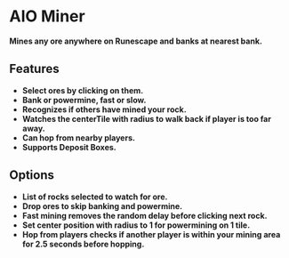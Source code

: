 # AIO Miner

**Mines any ore anywhere on Runescape and banks at nearest bank.**
<br>

## Features

- **Select ores by clicking on them.**
- **Bank or powermine, fast or slow.**
- **Recognizes if others have mined your rock.**
- **Watches the centerTile with radius to walk back if player is too far away.**
- **Can hop from nearby players.**
- **Supports Deposit Boxes.**

## Options

- **List of rocks selected to watch for ore.**
- **Drop ores to skip banking and powermine.**
- **Fast mining removes the random delay before clicking next rock.**
- **Set center position with radius to 1 for powermining on 1 tile.**
- **Hop from players checks if another player is within your mining area for 2.5 seconds before hopping.**